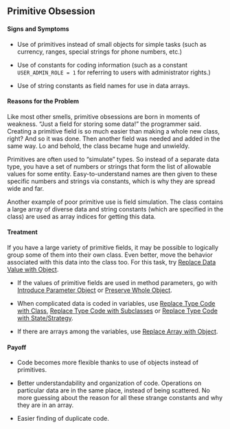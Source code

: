 ## Primitive Obsession
#### Signs and Symptoms
+ Use of primitives instead of small objects for simple tasks (such as currency, ranges, special strings for phone numbers, etc.)
    
+ Use of constants for coding information (such as a constant `USER_ADMIN_ROLE = 1` for referring to users with administrator rights.)
    
+ Use of string constants as field names for use in data arrays.
    
#### Reasons for the Problem
Like most other smells, primitive obsessions are born in moments of weakness. “Just a field for storing some data!” the programmer said. Creating a primitive field is so much easier than making a whole new class, right? And so it was done. Then another field was needed and added in the same way. Lo and behold, the class became huge and unwieldy.
    
Primitives are often used to “simulate” types. So instead of a separate data type, you have a set of numbers or strings that form the list of allowable values for some entity. Easy-to-understand names are then given to these specific numbers and strings via constants, which is why they are spread wide and far.
    
Another example of poor primitive use is field simulation. The class contains a large array of diverse data and string constants (which are specified in the class) are used as array indices for getting this data.
    
#### Treatment
If you have a large variety of primitive fields, it may be possible to logically group some of them into their own class. Even better, move the behavior associated with this data into the class too. For this task, try [Replace Data Value with Object](https://sourcemaking.com/refactoring/replace-data-value-with-object).
    
+ If the values of primitive fields are used in method parameters, go with [Introduce Parameter Object](https://sourcemaking.com/refactoring/introduce-parameter-object) or [Preserve Whole Object](https://sourcemaking.com/refactoring/preserve-whole-object).
    
+ When complicated data is coded in variables, use [Replace Type Code with Class](https://sourcemaking.com/refactoring/replace-type-code-with-class), [Replace Type Code with Subclasses](https://sourcemaking.com/refactoring/replace-type-code-with-subclasses) or [Replace Type Code with State/Strategy](https://sourcemaking.com/refactoring/replace-type-code-with-state-strategy).
    
+ If there are arrays among the variables, use [Replace Array with Object](https://sourcemaking.com/refactoring/replace-array-with-object).
    
#### Payoff
+ Code becomes more flexible thanks to use of objects instead of primitives.
    
+ Better understandability and organization of code. Operations on particular data are in the same place, instead of being scattered. No more guessing about the reason for all these strange constants and why they are in an array.
    
+ Easier finding of duplicate code.